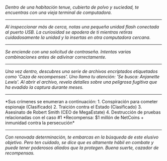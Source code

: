_Dentro de una habitación tenue, cubierta de polvo y suciedad, te encuentras con una vieja terminal de computadora._

---

_Al inspeccionar más de cerca, notas una pequeña unidad flash conectada al puerto USB. La curiosidad se apodera de ti mientras retiras cuidadosamente la unidad y la insertas en otra computadora cercana._

---

_Se enciende con una solicitud de contraseña. Intentas varias combinaciones antes de adivinar correctamente._

---

_Una vez dentro, descubres una serie de archivos encriptados etiquetados como 'Caza de recompensas'. Uno llama tu atención: 'Se busca: Anjanette Lewis'. Al abrir el archivo, revela detalles sobre una peligrosa fugitiva que ha evadido la captura durante meses._

---

*Sus crímenes se enumeran a continuación: 1. Conspiración para cometer espionaje (Clasificado) 2. Traición contra el Estado (Clasificado) 3. Asesinato de Robert Smith (CEO de MegaEstate) 4. Destrucción de pruebas relacionadas con el caso #1
*Recompensa: $1 millón de NetCoins + inmunidad contra la persecución\*

---

_Con renovada determinación, te embarcas en la búsqueda de este elusivo objetivo. Pero ten cuidado, se dice que es altamente hábil en combate y puede tener poderosos aliados que la protegen. Buena suerte, cazador de recompensas._

